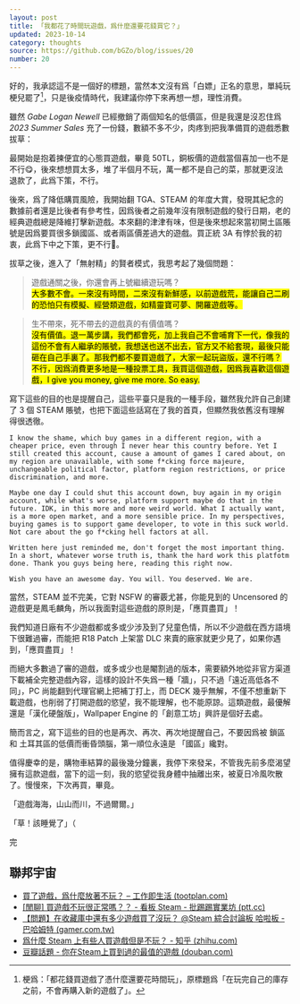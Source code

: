 ```yaml
---
layout: post
title: 「我都花了時間玩遊戲，爲什麼還要花錢買它？」
updated: 2023-10-14
category: thoughts
source: https://github.com/bGZo/blog/issues/20
number: 20
---
```




好的，我承認這不是一個好的標題，當然本文沒有爲「白嫖」正名的意思，單純玩梗兒罷了[^BUY_BUY_BUY]，只是後疫情時代，我建議你停下來再想一想，理性消費。

雖然 *Gabe Logan Newell* 已經撤銷了兩個知名的低價區，但是我還是沒忍住爲 *2023 Summer Sales* 充了一份錢，數額不多不少，肉疼到把我準備買的遊戲悉數拔草：

最開始是抱着揀便宜的心態買遊戲，畢竟 50TL，銅板價的遊戲當個喜加一也不是不行😋，後來想想買太多，堆了半個月不玩，萬一都不是自己的菜，那就更沒法退款了，此爲下策，不行。

後來，爲了降低購買風險，我開始翻 TGA、STEAM 的年度大賞，發現其紀念的數據前者還是比後者有參考性，因爲後者之前幾年沒有限制遊戲的發行日期，老的經典遊戲總是降維打擊新遊戲。本來翻的津津有味，但是後來想起來當初開土區賬號是因爲要買很多鎖國區、或者兩區價差過大的遊戲。買正統 3A 有悖於我的初衷，此爲下中之下策，更不行🤯。

拔草之後，進入了「無射精」的賢者模式，我思考起了幾個問題：

> 遊戲通關之後，你還會再上號繼續遊玩嗎？  
<mark>大多數不會。一來沒有時間，二來沒有新鮮感，以前遊戲荒，能讓自己二刷的恐怕只有模擬、經營類遊戲，如精靈寶可夢、開羅遊戲等。</mark>

> 生不帶來，死不帶去的遊戲真的有價值嗎？  
<mark>沒有價值。退一萬步講，我們都會死，加上我自己不會哺育下一代，像我的這份不會有人繼承的賬號，我想送也送不出去，官方又不給套現，最後只能砸在自己手裏了。那我們都不要買遊戲了，大家一起玩盜版，還不行嗎？</mark>
<mark>不行，因爲消費更多地是一種投票工具，我買這個遊戲，因爲我喜歡這個遊戲，I give you money, give me more. So easy.</mark>

寫下這些的目的也是提醒自己，這些平臺只是我的一種手段，雖然我允許自己創建了 3 個 STEAM 賬號，也把下面這些話寫在了我的首頁，但顯然我依舊沒有理解得很透徹。

```
I know the shame, which buy games in a different region, with a cheaper price, even through I never hear this country before. Yet I still created this account, cause a amount of games I cared about, on my region are unavailable, with some f*cking force majeure, unchangeable political factor, platform region restrictions, or price discrimination, and more. 
      
Maybe one day I could shut this account down, buy again in my origin account, while what's worse, platform support maybe do that in the future. IDK, in this more and more weird world. What I actually want, is a more open market, and a more sensible price. In my perspectives, buying games is to support game developer, to vote in this suck world. Not care about the go f*cking hell factors at all.
      
Written here just reminded me, don't forget the most important thing. In a short, whatever worse truth is, thank the hard work this platfotm done. Thank you guys being here, reading this right now. 
      
Wish you have an awesome day. You will. You deserved. We are.
```

當然，STEAM 並不完美，它對 NSFW 的審覈尤甚，你能見到的 Uncensored 的遊戲更是鳳毛麟角，所以我面對這些遊戲的原則是，「應買盡買」！

我們知道日廠有不少遊戲都或多或少涉及到了兒童色情，所以不少遊戲在西方語境下很難過審，而能把 R18 Patch 上架當 DLC 來賣的廠家就更少見了，如果你遇到，「應買盡買」！

而絕大多數過了審的遊戲，或多或少也是閹割過的版本，需要額外地從非官方渠道下載補全完整遊戲內容，這樣的設計不失爲一種「牆」，只不過「遠近高低各不同」，PC 尚能翻到代理官網上把補丁打上，而 DECK 幾乎無解，不僅不想重新下載遊戲，也削弱了打開遊戲的慾望，我不能理解，也不能原諒。這類遊戲，最優解還是「漢化硬盤版」，Wallpaper Engine  的「創意工坊」興許是個好去處。

簡而言之，寫下這些的目的也是再次、再次、再次地提醒自己，不要因爲被 鎖區 和 土耳其區的低價而衝昏頭腦，第一順位永遠是 「國區」纔對。

值得慶幸的是，購物車結算的最後幾分鐘裏，我停下來發呆，不管我先前多麼渴望擁有這款遊戲，當下的這一刻，我的慾望從我身體中抽離出來，被夏日冷風吹散了。慢慢來，下次再買，畢竟。

「遊戲海海，山山而川，不過爾爾。」


「草！該睡覺了」（

完

## 聯邦宇宙

[^BUY_BUY_BUY]: 梗爲：「都花錢買遊戲了憑什麼還要花時間玩」，原標題爲「在玩完自己的庫存之前，不會再購入新的遊戲了」。

- [買了遊戲，爲什麼放著不玩？ – 工作即生活 (tootplan.com)](https://tootplan.com/otaku/talk-about-steam-library/)
- [[閒聊] 買遊戲不玩很正常嗎？？ - 看板 Steam - 批踢踢實業坊 (ptt.cc)](https://www.ptt.cc/bbs/Steam/M.1612060886.A.1EA.html)
- [【問題】在收藏庫中還有多少遊戲買了沒玩？ @Steam 綜合討論板 哈啦板 - 巴哈姆特 (gamer.com.tw)](https://forum.gamer.com.tw/C.php?bsn=60599&snA=40205)
- [爲什麼 Steam 上有些人買遊戲但是不玩？ - 知乎 (zhihu.com)](https://www.zhihu.com/question/575025061)
- [豆瓣話題 - 你在Steam上買到過的最值的遊戲 (douban.com)](https://www.douban.com/gallery/topic/65334/)

